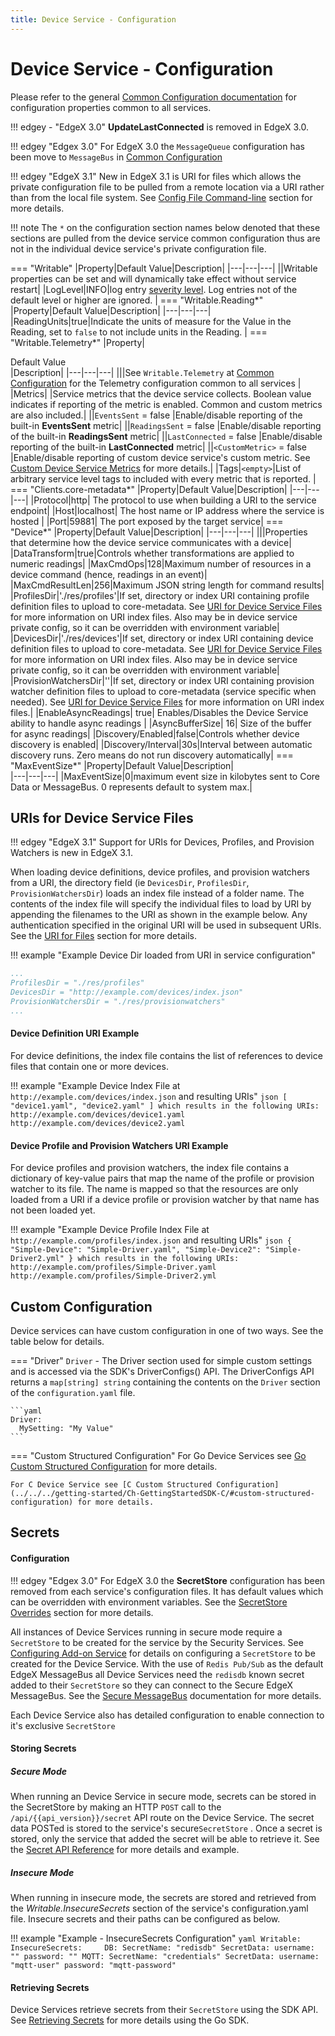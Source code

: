 ```yaml
---
title: Device Service - Configuration
---
```


# Device Service - Configuration

Please refer to the general [Common Configuration documentation](../configuration/CommonConfiguration.md) for configuration properties common to all services.

!!! edgey - "EdgeX 3.0"
    **UpdateLastConnected** is removed in EdgeX 3.0.

!!! edgey "Edgex 3.0"
    For EdgeX 3.0 the `MessageQueue` configuration has been move to `MessageBus` in [Common Configuration](../../../configuration/CommonConfiguration/#configuration-properties)


!!! edgey "EdgeX 3.1"
    New in EdgeX 3.1 is URI for files which allows the private configuration file to be pulled from a remote location via a URI rather than from the local file system. See [Config File Command-line](../configuration/CommonCommandLineOptions.md#config-file) section for more details.

!!! note
    The `*` on the configuration section names below denoted that these sections are pulled from the device service common configuration thus are not in the individual device service's private configuration file.

=== "Writable"
|Property|Default Value|Description|
|---|---|---|
||Writable properties can be set and will dynamically take effect without service restart|
|LogLevel|INFO|log entry [severity level](https://en.wikipedia.org/wiki/Syslog#Severity_level).  Log entries not of the default level or higher are ignored. |
=== "Writable.Reading*"
|Property|Default Value|Description|
|---|---|---|
|ReadingUnits|true|Indicate the units of measure for the Value in the Reading, set to `false` to not include units in the Reading. |
=== "Writable.Telemetry*"
|Property|<div style="width:300px">Default Value</div>|Description|
|---|---|---|
|||See `Writable.Telemetry` at [Common Configuration](../../configuration/CommonConfiguration/#configuration-properties) for the Telemetry configuration common to all services |
|Metrics|     |Service metrics that the device service collects. Boolean value indicates if reporting of the metric is enabled. Common and custom metrics are also included.|
||`EventsSent` = false     |Enable/disable reporting of the built-in **EventsSent** metric|
||`ReadingsSent` = false     |Enable/disable reporting of the built-in **ReadingsSent** metric|
||`LastConnected` = false     |Enable/disable reporting of the built-in **LastConnected** metric|
||`<CustomMetric>` = false    |Enable/disable reporting of custom device service's custom metric. See [Custom Device Service Metrics](../../getting-started/Ch-GettingStartedSDK-Go/#built-in) for more details.|
|Tags|`<empty>`|List of arbitrary service level tags to included with every metric that is reported.  |
=== "Clients.core-metadata*"
|Property|Default Value|Description|
|---|---|---|
|Protocol|http| The protocol to use when building a URI to the service endpoint|
|Host|localhost| The host name or IP address where the service is hosted |
|Port|59881| The port exposed by the target service|
=== "Device*"
|Property|Default Value|Description|
|---|---|---|
|||Properties that determine how the device service communicates with a device|
|DataTransform|true|Controls whether transformations are applied to numeric readings|
|MaxCmdOps|128|Maximum number of resources in a device command (hence, readings in an event)|
|MaxCmdResultLen|256|Maximum JSON string length for command results|
|ProfilesDir|'./res/profiles'|If set, directory or index URI containing profile definition files to upload to core-metadata. See [URI for Device Service Files](#uris-for-device-service-files) for more information on URI index files. Also may be in device service private config, so it can be overridden with environment variable|
|DevicesDir|'./res/devices'|If set, directory or index URI containing device definition files to upload to core-metadata. See [URI for Device Service Files](#uris-for-device-service-files) for more information on URI index files. Also may be in device service private config, so it can be overridden with environment variable|
|ProvisionWatchersDir|''|If set, directory or index URI containing provision watcher definition files to upload to core-metadata (service specific when needed). See [URI for Device Service Files](#uris-for-device-service-files) for more information on URI index files.|
|EnableAsyncReadings| true| Enables/Disables the Device Service ability to handle async readings |
|AsyncBufferSize| 16| Size of the buffer for async readings|
|Discovery/Enabled|false|Controls whether device discovery is enabled|
|Discovery/Interval|30s|Interval between automatic discovery runs. Zero means do not run discovery automatically|
=== "MaxEventSize*"
|Property|Default Value|Description|    
|---|---|---|
|MaxEventSize|0|maximum event size in kilobytes sent to Core Data or MessageBus. 0 represents default to system max.|

## URIs for Device Service Files

!!! edgey "EdgeX 3.1"
    Support for URIs for Devices, Profiles, and Provision Watchers is new in EdgeX 3.1.

When loading device definitions, device profiles, and provision watchers from a URI, the directory field (ie `DevicesDir`, `ProfilesDir`, `ProvisionWatchersDir`) loads an index file instead of a folder name.
The contents of the index file will specify the individual files to load by URI by appending the filenames to the URI as shown in the example below.
Any authentication specified in the original URI will be used in subsequent URIs. See the [URI for Files](../general/index.md#uri-for-files) section for more details.

!!! example "Example Device Dir loaded from URI in service configuration"
```yaml
...
ProfilesDir = "./res/profiles"
DevicesDir = "http://example.com/devices/index.json"
ProvisionWatchersDir = "./res/provisionwatchers"
...
```

#### Device Definition URI Example
For device definitions, the index file contains the list of references to device files that contain one or more devices.

!!! example "Example Device Index File at `http://example.com/devices/index.json` and resulting URIs"
    ```json
    [
        "device1.yaml", "device2.yaml"
    ]
    which results in the following URIs:
    http://example.com/devices/device1.yaml
    http://example.com/devices/device2.yaml
    ```

#### Device Profile and Provision Watchers URI Example
For device profiles and provision watchers, the index file contains a dictionary of key-value pairs that map the name of the profile or provision watcher to its file.
The name is mapped so that the resources are only loaded from a URI if a device profile or provision watcher by that name has not been loaded yet.

!!! example "Example Device Profile Index File at `http://example.com/profiles/index.json` and resulting URIs"
    ```json
    {
        "Simple-Device": "Simple-Driver.yaml",
        "Simple-Device2": "Simple-Driver2.yml"
    }
    which results in the following URIs:
    http://example.com/profiles/Simple-Driver.yaml
    http://example.com/profiles/Simple-Driver2.yml
    ```

## Custom Configuration

Device services can have custom configuration in one of two ways. See the table below for details.

=== "Driver"
    `Driver` - The Driver section used for simple custom settings and is accessed via the SDK's DriverConfigs() API. The DriverConfigs API returns a `map[string] string` containing the contents on the `Driver` section of the `configuration.yaml` file.
    
    ```yaml
    Driver:
      MySetting: "My Value"
    ```
=== "Custom Structured Configuration"
    For Go Device Services see [Go Custom Structured Configuration](../../../getting-started/Ch-GettingStartedSDK-Go/#custom-structured-configuration) for more details.
    

    For C Device Service see [C Custom Structured Configuration](../../../getting-started/Ch-GettingStartedSDK-C/#custom-structured-configuration) for more details.

## Secrets

#### Configuration

!!! edgey "Edgex 3.0"
    For EdgeX 3.0 the **SecretStore** configuration has been removed from each service's configuration files. It has default values which can be overridden with environment variables. See the [SecretStore Overrides](../CommonEnvironmentVariables/#secretstore-overrides) section for more details.

All instances of Device Services running in secure mode require a `SecretStore` to be created for the service by the Security Services. See [Configuring Add-on Service](../../../security/Ch-Configuring-Add-On-Services) for details on configuring a `SecretStore` to be created for the Device Service. With the use of `Redis Pub/Sub` as the default EdgeX MessageBus all Device Services need the `redisdb` known secret added to their `SecretStore` so they can connect to the Secure EdgeX MessageBus. See the [Secure MessageBus](../../../security/Ch-Secure-MessageBus) documentation for more details.

Each Device Service also has detailed configuration to enable connection to it's exclusive `SecretStore`

#### Storing Secrets

##### Secure Mode

When running an Device Service in secure mode, secrets can be stored in the SecretStore by making an HTTP `POST` call to the `/api/{{api_version}}/secret` API route on the Device Service. The secret data POSTed is stored to the service's secure`SecretStore` . Once a secret is stored, only the service that added the secret will be able to retrieve it.  See the [Secret API Reference](../../api/devices/Ch-APIDeviceSDK.md#swagger) for more details and example.

##### Insecure Mode

When running in insecure mode, the secrets are stored and retrieved from the *Writable.InsecureSecrets* section of the service's configuration.yaml file. Insecure secrets and their paths can be configured as below.

!!! example "Example - InsecureSecrets Configuration"
    ```yaml
    Writable:
      InsecureSecrets:    
        DB:
         SecretName: "redisdb"
         SecretData:
           username: ""
           password: ""
        MQTT:
          SecretName: "credentials"
        SecretData:
           username: "mqtt-user"
           password: "mqtt-password"
    ```

#### Retrieving Secrets

Device Services retrieve secrets from their `SecretStore` using the SDK API.  See [Retrieving Secrets](../../../getting-started/Ch-GettingStartedSDK-Go/#retrieving-secrets) for more details using the Go SDK. 
